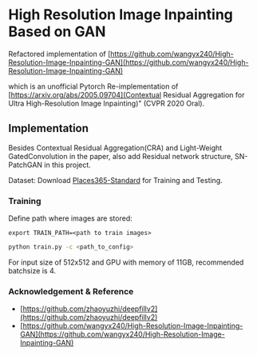 # High Resolution Image Inpainting Based on GAN

Refactored implementation of [https://github.com/wangyx240/High-Resolution-Image-Inpainting-GAN](https://github.com/wangyx240/High-Resolution-Image-Inpainting-GAN)

which is an unofficial Pytorch Re-implementation of [https://arxiv.org/abs/2005.09704](Contextual Residual Aggregation for Ultra High-Resolution Image Inpainting)" (CVPR 2020 Oral).

## Implementation
Besides Contextual Residual Aggregation(CRA) and Light-Weight GatedConvolution in the paper, also add Residual network structure, SN-PatchGAN in this project.

Dataset: Download [Places365-Standard](http://places2.csail.mit.edu/download.html) for Training and Testing.

### Training

Define path where images are stored:

```
export TRAIN_PATH=<path to train images>
```

```bash
python train.py -c <path_to_config>
```

For input size of 512x512 and GPU with memory of 11GB, recommended batchsize is 4.

### Acknowledgement & Reference

* [https://github.com/zhaoyuzhi/deepfillv2](https://github.com/zhaoyuzhi/deepfillv2)
* [https://github.com/wangyx240/High-Resolution-Image-Inpainting-GAN](https://github.com/wangyx240/High-Resolution-Image-Inpainting-GAN)

